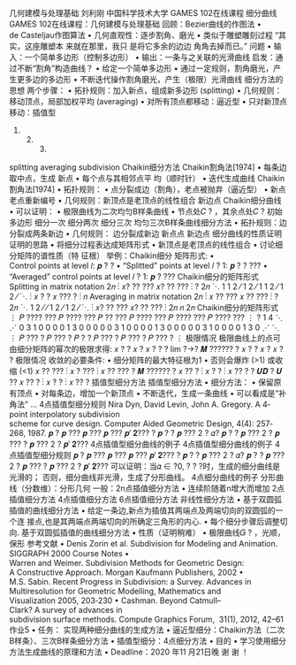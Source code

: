 几何建模与处理基础
刘利刚
中国科学技术大学
GAMES 102在线课程
细分曲线
GAMES 102在线课程：几何建模与处理基础
回顾：Bezier曲线的作图法
• de Casteljau作图算法
• 几何直观性：逐步割角、磨光
• 类似于雕塑雕刻过程
“其实，这座雕塑本
来就在那里，我只
是将它多余的边边
角角去掉而已。”
问题
• 输入：一个简单多边形（控制多边形）
• 输出：一条与之关联的光滑曲线
启发：通过不断“割角”构造曲线？
• 给定一个简单多边形
• 通过一定规则，割角磨光，产生更多边的多边形
• 不断迭代操作割角磨光，产生（极限）光滑曲线
细分方法的思想
两个步骤：
• 拓扑规则：加入新点，组成新多边形 (splitting)
• 几何规则：移动顶点，局部加权平均 (averaging)
• 对所有顶点都移动：逼近型
• 只对新顶点移动：插值型
1. 2. 3.
splitting averaging
subdivision
Chaikin细分方法
Chaikin割角法[1974]
• 每条边取中点，生成
新点
• 每个点与其相邻点平
均（顺时针）
• 迭代生成曲线
Chaikin割角法[1974]
• 拓扑规则：
• 点分裂成边（割角），老点被抛弃（逼近型）
• 新点老点重新编号
• 几何规则：新顶点是老顶点的线性组合
新边点
Chaikin细分曲线
• 可以证明：
• 极限曲线为二次均匀B样条曲线
• 节点处𝐶 ? ，其余点处𝐶 ?
初始多边形 细分一次 细分两次 细分三次
均匀三次B样条曲线细分方法
• 拓扑规则：边分裂成两条新边
• 几何规则：
边分裂成新边
新点点
新边点
细分曲线的性质证明
证明的思路
• 将细分过程表达成矩阵形式
• 新顶点是老顶点的线性组合
• 讨论细分矩阵的谱性质（特
征根）
举例：Chaikin细分
矩阵形式:
• Control points at level 𝑙: 𝒑 ? ?
• “Splitted” points at level 𝑙 ? 1:
𝒑 ? ?
???
• “Averaged” control points at
level 𝑙 ? 1: 𝒑 ? ???
Chaikin细分的矩阵形式
Splitting in matrix notation
2𝑛
⋮
𝑥? ??
???
𝑥? ??
???
⋮
? 2𝑛
⋱
1
1 2 ⁄ 1 2 ⁄
1
1 2 ⁄ 1 2 ⁄
⋱
⋮
𝑥 ?
?
𝑥 ???
?
⋮
𝑛
Averaging in matrix notation
2𝑛
⋮
𝑥 ??
???
𝑥 ??
???
⋮
? 2𝑛
⋱
1 2 ⁄ ⁄
1 2 ⁄ 1 2 ⁄
⋱
⋮
𝑥? ??
???
𝑥? ??
???
⋮
2𝑛
𝑛
2𝑛
Chaikin细分的矩阵形式
⋮
𝑃 ????
???
𝑃 ????
???
𝑃 ??
???
𝑃 ????
???
𝑃 ????
???
𝑃 ????
???
⋮
?
1
4
⋱ ⋰
0 3 1 0 0 0
0 1 3 0 0 0
0 0 3 1 0 0
0 0 1 3 0 0
0 0 0 3 1 0
0 0 0 1 3 0
⋰ ⋱
⋮
𝑃 ???
?
𝑃 ???
?
𝑃 ?
?
𝑃 ???
?
𝑃 ???
?
𝑃 ???
?
⋮
极限情况
极限曲线上的点可由细分矩阵的幂次的极限求得:
𝑥 ?
?
𝑥
?
𝑥 ?
?
? lim
?→?
𝑴 ??????
?
𝑥 ?
?
𝑥
?
𝑥 ?
?
极限情况
收敛的必要条件:
• 细分矩阵的最大特征根为1
• 否则会爆炸 (>1) 或收缩 (<1)
𝑥 ??
???
⋮
𝑥 ?
???
⋮
𝑥 ??
???
? 𝑴 ??????
?
𝑥 ??
?
⋮
𝑥 ?
?
⋮
𝑥 ??
?
? 𝑼𝑫 ? 𝑼 ??
𝑥 ??
?
⋮
𝑥 ?
?
⋮
𝑥 ??
?
插值型细分方法
插值型细分方法
• 细分方法：
• 保留原有顶点
• 对每条边，增加一个新顶点
• 不断迭代，生成一条曲线
• 可以看成是“补角法”
…
4点插值型细分规则
Nira Dyn, David Levin, John A. Gregory. A 4‐point interpolatory subdivision
scheme for curve design. Computer Aided Geometric Design, 4(4): 257‐268, 1987.
𝒑 ?
𝒑 ???
𝒑 ???
𝒑 ???
𝒑′ 𝟐??? ?
𝒑 ? ? 𝒑 ???
2
? 𝛼? 𝒑 ?
? 𝒑 ???
2
?
𝒑 ??? ? 𝒑 ???
2
?
𝒑′ 𝟐???
4点插值型细分曲线的例子
4点插值型细分曲线的例子
4点插值型细分规则
𝒑 ?
𝒑 ???
𝒑 ???
𝒑 ???
𝒑′ 𝟐??? ?
𝒑 ? ? 𝒑 ???
2
? 𝛼? 𝒑 ?
? 𝒑 ???
2
?
𝒑 ??? ? 𝒑 ???
2
?
𝒑′ 𝟐???
可以证明：当𝛼 ∈ ?0,
?
? ?时，生成的细分曲线是光滑的；
否则，细分曲线非光滑，生成了分形曲线。
4点细分曲线的例子
分形曲线（分数维）：分形几何
一般：2n点插值细分方法
• 连续阶随着n增大而增加
2点插值细分方法
4点插值细分方法
6点插值细分方法
非线性细分方法
• 基于双圆弧插值的曲线细分方法
• 给定一条边,新点为插值其两端点及两端切向的双圆弧的一个连
接点,也是其两端点两端切向的所确定三角形的内心.
• 每个细分步骤后调整切向.
基于双圆弧插值的曲线细分方法
• 性质（证明稍难）
• 极限曲线𝐺 ? ，光顺，保形
参考文献
• Denis Zorin et al. Subdivision for Modeling and Animation.
SIGGRAPH 2000 Course Notes
• Warren and Weimer. Subdivision Methods for Geometric Design:
A Constructive Approach. Morgan Kaufmann Publishers, 2002
• M.S. Sabin. Recent Progress in Subdivision: a Survey. Advances in
Multiresolution for Geometric Modelling, Mathematics and
Visualization 2005, 203‐230
• Cashman. Beyond Catmull–Clark? A survey of advances in
subdivision surface methods. Compute Graphics Forum,  31(1),
2012, 42–61
作业5
• 任务： 实现两种细分曲线的生成方法
• 逼近型细分：Chaikin方法（二次B样条）、三次B样条细分方法
• 插值型细分：4点细分方法
• 目的
• 学习使用细分方法生成曲线的原理和方法
• Deadline：2020 年11 月21日晚
谢 谢 ！
